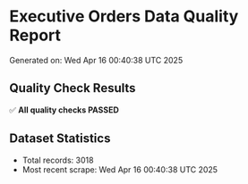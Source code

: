 # Executive Orders Data Quality Report
Generated on: Wed Apr 16 00:40:38 UTC 2025

## Quality Check Results
✅ **All quality checks PASSED**

## Dataset Statistics
- Total records: 3018
- Most recent scrape: Wed Apr 16 00:40:38 UTC 2025
